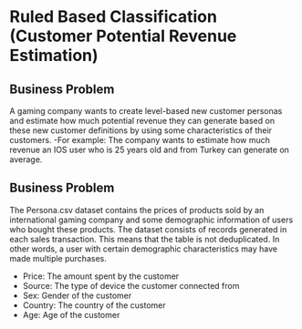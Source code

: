 # Ruled Based Classification (Customer Potential Revenue Estimation) 
## Business Problem
A gaming company wants to create level-based new customer personas and estimate how much potential revenue they can generate based on these new customer definitions by using some characteristics of their customers. 
-For example: The company wants to estimate how much revenue an IOS user who is 25 years old and from Turkey can generate on average.

## Business Problem
The Persona.csv dataset contains the prices of products sold by an international gaming company and some demographic information of users who bought these products. The dataset consists of records generated in each sales transaction. This means that the table is not deduplicated. In other words, a user with certain demographic characteristics may have made multiple purchases.
- Price: The amount spent by the customer
- Source: The type of device the customer connected from
- Sex: Gender of the customer
- Country: The country of the customer
- Age: Age of the customer

